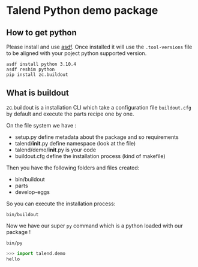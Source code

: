 # Talend Python demo package

## How to get python

Please install and use [asdf](https://asdf-vm.com). Once installed it will use the `.tool-versions` file to be aligned with your poject python supported version.

    asdf install python 3.10.4
    asdf reshim python
    pip install zc.buildout

## What is buildout

zc.buildout is a installation CLI which take a configuration file `buildout.cfg` by default and execute the parts recipe one by one.

On the file system we have :

- setup.py define metadata about the package and so requirements
- talend/**init**.py define namespace (look at the file)
- talend/demo/**init**.py is your code
- buildout.cfg define the installation process (kind of makefile)

Then you have the following folders and files created:

- bin/buildout
- parts
- develop-eggs

So you can execute the installation process:

    bin/buildout

Now we have our super `py` command which is a python loaded with our package !

    bin/py

```python
>>> import talend.demo
hello
```
